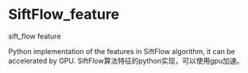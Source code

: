 # SiftFlow_feature
sift_flow feature

Python implementation of the features in SiftFlow algorithm, it can be accelerated by GPU.
SiftFlow算法特征的python实现，可以使用gpu加速。
